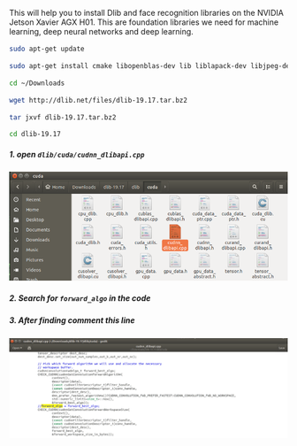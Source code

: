 This will help you to install Dlib and face recognition libraries on the NVIDIA Jetson Xavier AGX H01. This are foundation libraries we need for machine learning, deep neural networks and deep learning.

```bash
sudo apt-get update
```

```bash
sudo apt-get install cmake libopenblas-dev lib liblapack-dev libjpeg-dev 
```

```bash
cd ~/Downloads
```

```bash
wget http://dlib.net/files/dlib-19.17.tar.bz2
```


```bash
tar jxvf dlib-19.17.tar.bz2
```

```bash
cd dlib-19.17
```


##### 1. open ```dlib/cuda/cudnn_dlibapi.cpp```
![dlib1](https://github.com/syedmohiuddinzia/JetsonXavierAGX-H01Kit/blob/main/5-LibrariesFaceRecognitionIdentification/dlib1.png)
##### 2. Search for ```forward_algo``` in the code
##### 3. After finding comment this line
![dlib2](https://github.com/syedmohiuddinzia/JetsonXavierAGX-H01Kit/blob/main/5-LibrariesFaceRecognitionIdentification/dlib2.png)


